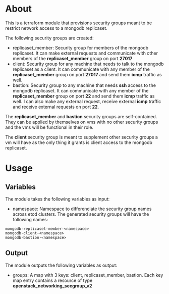# About

This is a terraform module that provisions security groups meant to be restrict network access to a mongodb replicaset.

The following security groups are created:
- replicaset_member: Security group for members of the mongodb replicaset. It can make external requests and communicate with other members of the **replicaset_member** group on port **27017**
- client: Security group for any machine that needs to talk to the mongodb replicaset as a client. It can communicate with any member of the **replicaset_member** group on port **27017** and send them **icmp** traffic as well.
- bastion: Security group to any machine that needs **ssh** access to the mongodb replicaset. It can communicate with any member of the **replicaset_member** group on port **22** and send them **icmp** traffic as well. I can also make any external request, receive external **icmp** traffic and receive external requests on port **22**.

The **replicaset_member** and **bastion** security groups are self-contained. They can be applied by themselves on vms with no other security groups and the vms will be functional in their role.

The **client** security group is meant to supplement other security groups a vm will have as the only thing it grants is client access to the mongodb replicaset.

# Usage

## Variables

The module takes the following variables as input:

- namespace: Namespace to differenciate the security group names across etcd clusters. The generated security groups will have the following names: 

```
mongodb-replicaset-member-<namespace>
mongodb-client-<namespace>
mongodb-bastion-<namespace>
```

## Output

The module outputs the following variables as output:

- groups: A map with 3 keys: client, replicaset_member, bastion. Each key map entry contains a resource of type **openstack_networking_secgroup_v2**